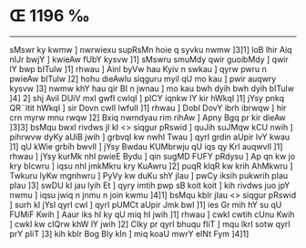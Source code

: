 # Œ 1196 ‰
---
sMswr ky kwmw ] nwrwiexu supRsMn hoie q syvku nwmw ]3]1] loB lhir
Aiq nIJr bwjY ] kwieAw fUbY kysvw ]1] sMswru smuMdy qwir guoibMdy ] qwir
lY bwp bITulw ]1] rhwau ] Ainl byVw hau Kyiv n swkau ] qyrw pwru n
pwieAw bITulw ]2] hohu dieAwlu siqguru myil qU mo kau ] pwir auqwry
kysvw ]3] nwmw khY hau qir BI n jwnau ] mo kau bwh dyih bwh dyih
bITulw ]4] 2] shj Avil DUiV mxI gwfI cwlqI ] pICY iqnkw lY kir
hWkqI ]1] jYsy pnkq QR¨itit hWkqI ] sir Dovn cwlI lwfulI ]1] rhwau
] DobI DovY ibrh ibrwqw ] hir crn myrw mnu rwqw ]2] Bxiq nwmdyau
rim rihAw ] Apny Bgq pr kir dieAw ]3]3]
bsMqu bwxI rivdws jI kI <> siqgur pRswid ]
quJih suJMqw kCU nwih ] pihrwvw dyKy aUiB jwih ] grbvqI kw nwhI Twau
] qyrI grdin aUpir lvY kwau ]1] qU kWie grbih bwvlI ] jYsy Bwdau
KUMbrwju qU iqs qy KrI auqwvlI ]1] rhwau ] jYsy kurMk nhI pwieE Bydu ]
qin sugMD FUFY pRdysu ] Ap qn kw jo kry bIcwru ] iqsu nhI jmkMkru kry
KuAwru ]2] puqR klqR kw krih AhMkwru ] Twkuru lyKw mgnhwru ] PyVy kw
duKu shY jIau ] pwCy iksih pukwrih pIau pIau ]3] swDU kI jau lyih Et ]
qyry imtih pwp sB koit koit ] kih rivdws juo jpY nwmu ] iqsu jwiq n
jnmu n join kwmu ]4]1]
bsMqu kbIr jIau
<> siqgur pRswid ]
surh kI jYsI qyrI cwl ] qyrI pUMCt aUpir Jmk bwl ]1] ies Gr mih hY
su qU FUMiF Kwih ] Aaur iks hI ky qU miq hI jwih ]1] rhwau ] cwkI
cwtih cUnu Kwih ] cwkI kw cIQrw khW lY jwih ]2] CIky pr qyrI bhuqu
fIiT ] mqu lkrI sotw qyrI prY pIiT ]3] kih kbIr Bog Bly kIn ] miq
koaU mwrY eINt Fym ]4]1]
####
